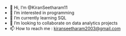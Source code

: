 - 👋 Hi, I’m @KiranSeetharam11
- 👀 I’m interested in programming 
- 🌱 I’m currently learning SQL
- 💞️ I’m looking to collaborate on data analytics projects
- 📫 How to reach me : kiranseetharam2003@gmail.com

<!---
KiranSeetharam11/KiranSeetharam11 is a ✨ special ✨ repository because its `README.md` (this file) appears on your GitHub profile.
You can click the Preview link to take a look at your changes.
--->
